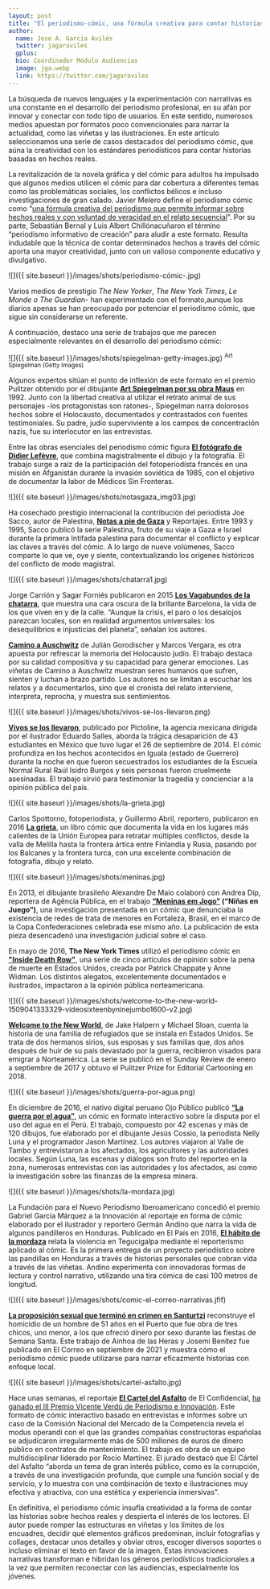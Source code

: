 ```yaml
---
layout: post
title: "El periodismo-cómic, una fórmula creativa para contar historias "
author:
  name: Jose A. García Avilés
  twitter: jagaraviles
  gplus:  
  bio: Coordinador Módulo Audiencias
  image: jga.webp
  link: https://twitter.com/jagaraviles
---
```

La búsqueda de nuevos lenguajes y la experimentación con narrativas es una constante en el desarrollo del periodismo profesional, en su afán por innovar y conectar con todo tipo de usuarios. En este sentido, numerosos medios apuestan por formatos poco convencionales para narrar la actualidad, como las viñetas y las ilustraciones. En este artículo seleccionamos una serie de casos destacados del periodismo cómic, que aúna la creatividad con los estándares periodísticos para contar historias basadas en hechos reales.

La revitalización de la novela gráfica y del cómic para adultos ha impulsado que algunos medios utilicen el cómic para dar cobertura a diferentes temas como las problemáticas sociales, los conflictos bélicos e incluso investigaciones de gran calado. Javier Melero define el periodismo cómic como “[una fórmula creativa del periodismo que permite informar sobre hechos reales y con voluntad de veracidad en el relato secuencial](https://revistas.ucm.es/index.php/ESMP/article/view/41031/39278)”. Por su parte, Sebastián Bernal y Luis Albert Chillónacuñaron el término “periodismo informativo de creación” para aludir a este formato. Resulta indudable que la técnica de contar determinados hechos a través del cómic aporta una mayor creatividad, junto con un valioso componente educativo y divulgativo.

![]({{ site.baseurl }}/images/shots/periodismo-cómic-.jpg)

Varios medios de prestigio *The New Yorker*, *The New York Times*, *Le Monde o* *The Guardian-* han experimentado con el formato,aunque los diarios apenas se han preocupado por potenciar el periodismo cómic, que sigue sin considerarse un referente.

A continuación, destaco una serie de trabajos que me parecen especialmente relevantes en el desarrollo del periodismo cómic:

![]({{ site.baseurl }}/images/shots/spiegelman-getty-images.jpg)
<sup>Art Spiegelman (Getty Images)

Algunos expertos sitúan el punto de inflexión de este formato en el premio Pulitzer obtenido por el dibujante **[Art Spiegelman por su obra Maus](https://es.wikipedia.org/wiki/Maus)** en 1992. Junto con la libertad creativa al utilizar el retrato animal de sus personajes -los protagonistas son ratones-, Spiegelman narra dolorosos hechos sobre el Holocausto, documentados y contrastados con fuentes testimoniales. Su padre, judío superviviente a los campos de concentración nazis, fue su interlocutor en las entrevistas.

Entre las obras esenciales del periodismo cómic figura **[El fotógrafo de Didier Lefèvre](https://viajandoelmapa.com/el-fotografo/)**, que combina magistralmente el dibujo y la fotografía. El trabajo surge a raíz de la participación del fotoperiodista francés en una misión en Afganistán durante la invasión soviética de 1985, con el objetivo de documentar la labor de Médicos Sin Fronteras.

![]({{ site.baseurl }}/images/shots/notasgaza_img03.jpg)

Ha cosechado prestigio internacional la contribución del periodista Joe Sacco, autor de Palestina, **[Notas a pie de Gaza](https://historiaycomic.com/2014/11/14/notas-al-pie-de-gaza/)** y Reportajes. Entre 1993 y 1995, Sacco publicó la serie Palestina, fruto de su viaje a Gaza e Israel durante la primera Intifada palestina para documentar el conflicto y explicar las claves a través del cómic. A lo largo de nueve volúmenes, Sacco comparte lo que ve, oye y siente, contextualizando los orígenes históricos del conflicto de modo magistral.

![]({{ site.baseurl }}/images/shots/chatarra1.jpg)

Jorge Carrión y Sagar Forniés publicaron en 2015 **[Los Vagabundos de la chatarra](https://www.normaeditorial.com/ficha/comic-europeo/barcelona-los-vagabundos-de-la-chatarra)**, que muestra una cara oscura de la brillante Barcelona, la vida de los que viven en y de la calle. “Aunque la crisis, el paro o los desalojos parezcan locales, son en realidad argumentos universales: los desequilibrios e injusticias del planeta”, señalan los autores.

**[Camino a Auschwitz](https://www.revistaotraparte.com/literatura-argentina/camino-a-auschwitz/)** de Julián Gorodischer y Marcos Vergara, es otra apuesta por refrescar la memoria del Holocausto judío. El trabajo destaca por su calidad compositiva y su capacidad para generar emociones. Las viñetas de Camino a Auschwitz muestran seres humanos que sufren, sienten y luchan a brazo partido. Los autores no se limitan a escuchar los relatos y a documentarlos, sino que el cronista del relato interviene, interpreta, reprocha, y muestra sus sentimientos.

![]({{ site.baseurl }}/images/shots/vivos-se-los-llevaron.png)

**[Vivos se los llevaron](https://medium.com/@Pictoline/vivos-se-los-llevaron-ea5c91908a7b)**, publicado por Pictoline, la agencia mexicana dirigida por el ilustrador Eduardo Salles, aborda la trágica desaparición de 43 estudiantes en México que tuvo lugar el 26 de septiembre de 2014. El cómic profundiza en los hechos acontecidos en Iguala (estado de Guerrero) durante la noche en que fueron secuestrados los estudiantes de la Escuela Normal Rural Raúl Isidro Burgos y seis personas fueron cruelmente asesinadas. El trabajo sirvió para testimoniar la tragedia y concienciar a la opinión pública del país.

![]({{ site.baseurl }}/images/shots/la-grieta.jpg)

Carlos Spottorno, fotoperiodista, y Guillermo Abril, reportero, publicaron en 2016 **[La grieta](https://www.astiberri.com/products/la-grieta)**, un libro cómic que documenta la vida en los lugares más calientes de la Unión Europea para retratar múltiples conflictos, desde la valla de Melilla hasta la frontera ártica entre Finlandia y Rusia, pasando por los Balcanes y la frontera turca, con una excelente combinación de fotografía, dibujo y relato.

![]({{ site.baseurl }}/images/shots/meninas.jpg)

En 2013, el dibujante brasileño Alexandre De Maio colaboró con Andrea Dip, reportera de Agência Pública, en el trabajo **[“Meninas em Jogo”](https://apublica.org/hq/2014/05/hq-meninas-em-jogo/) (“Niñas en Juego”)**, una investigación presentada en un cómic que denunciaba la existencia de redes de trata de menores en Fortaleza, Brasil, en el marco de la Copa Confederaciones celebrada ese mismo año. La publicación de esta pieza desencadenó una investigación judicial sobre el caso.

En mayo de 2016, **The New York Times** utilizó el periodismo cómic en **["Inside Death Row"](https://www.nytco.com/press/inside-death-row-a-five-part-illustrated-series-from-the-new-york-times/)**, una serie de cinco artículos de opinión sobre la pena de muerte en Estados Unidos, creada por Patrick Chappate y Anne Widman. Los distintos alegatos, excelentemente documentados e ilustrados, impactaron a la opinión pública norteamericana.

![]({{ site.baseurl }}/images/shots/welcome-to-the-new-world-1509041333329-videosixteenbyninejumbo1600-v2.jpg)

**[Welcome to the New World](https://www.nytimes.com/2020/09/21/arts/jake-halpern-welcome-to-the-new-world.html)**, de Jake Halpern y Michael Sloan, cuenta la historia de una familia de refugiados que se instala en Estados Unidos. Se trata de dos hermanos sirios, sus esposas y sus familias que, dos años después de huir de su país devastado por la guerra, recibieron visados para emigrar a Norteamérica. La serie se publicó en el  Sunday Review  de enero a septiembre de 2017 y obtuvo el Pulitzer Prize for Editorial Cartooning en 2018.

![]({{ site.baseurl }}/images/shots/guerra-por-agua.png)

En diciembre de 2016, el nativo digital peruano Ojo Público publicó **[“La guerra por el agua”](https://laguerraporelagua.ojo-publico.com/es/)**, un cómic en formato interactivo sobre la disputa por el uso del agua en el Perú. El trabajo, compuesto por 42 escenas y más de 120 dibujos, fue elaborado por el dibujante Jesús Cossio, la periodista Nelly Luna y el programador Jason Martínez. Los autores viajaron al Valle de Tambo y entrevistaron a los afectados, los agricultores y las autoridades locales. Según Luna, las escenas y diálogos son fruto del reporteo en la zona, numerosas entrevistas con las autoridades y los afectados, así como la investigación sobre las finanzas de la empresa minera.

![]({{ site.baseurl }}/images/shots/la-mordaza.jpg)

La Fundación para el Nuevo Periodismo Iberoamericano concedió el premio Gabriel García Márquez a la Innovación al reportaje en forma de cómic elaborado por el ilustrador y reportero Germán Andino que narra la vida de algunos pandilleros en Honduras. Publicado en El País en 2016, **[El hábito de la mordaza](https://elpais.com/especiales/2016/el-habito-de-la-mordaza/)** relata la violencia en Tegucigalpa mediante el reporterismo aplicado al cómic. Es la primera entrega de un proyecto periodístico sobre las pandillas en Honduras a través de historias personales que cobran vida a través de las viñetas. Andino experimenta con innovadoras formas de lectura y control narrativo, utilizando una tira cómica de casi 100 metros de longitud.

![]({{ site.baseurl }}/images/shots/comic-el-correo-narrativas.jfif)

**[La proposición sexual que terminó en crimen en Santurtzi](file:///E:/2023%20capitulo%20narrativas%20ALBA/•%09https:/www.elcorreo.com/bizkaia/margen-izquierda/proposicion-deshonesta-crimen-santurtzi-20211003165023-nt.html)** reconstruye el homicidio de un hombre de 51 años en el Puerto que fue obra de tres chicos, uno menor, a los que ofreció dinero por sexo durante las fiestas de Semana Santa. Este trabajo de Ainhoa de las Heras y Josemi Benítez fue publicado en El Correo en septiembre de 2021 y muestra cómo el periodismo cómic puede utilizarse para narrar eficazmente historias con enfoque local.

![]({{ site.baseurl }}/images/shots/cartel-asfalto.jpg)

Hace unas semanas, el reportaje **[El Cartel del Asfalto](https://www.elconfidencial.com/empresas/2022-11-02/cartel-asfalto_3515973/)** de El Confidencial, [ha ganado el III Premio Vicente Verdú de Periodismo e Innovación](https://mip.umh.es/blog/2023/03/31/reportaje-corrupcion-constructoras-cartel-asfalto-el-confidencial-vicente-verdu/). Este formato de cómic interactivo basado en entrevistas e informes sobre un caso de la Comisión Nacional del Mercado de la Competencia revela el modus operandi con el que las grandes compañías constructoras españolas se adjudicaron irregularmente más de 500 millones de euros de dinero público en contratos de mantenimiento. El trabajo es obra de un equipo multidisciplinar liderado por Rocío Martínez. El jurado destacó que El Cártel del Asfalto “aborda un tema de gran interés público, como es la corrupción, a través de una investigación profunda, que cumple una función social y de servicio, y lo muestra con una combinación de texto e ilustraciones muy efectiva y atractiva, con una estética y experiencia inmersivas”.

En definitiva, el periodismo cómic insufla creatividad a la forma de contar las historias sobre hechos reales y despierta el interés de los lectores. El autor puede romper las estructuras en viñetas y los límites de los encuadres, decidir qué elementos gráficos predominan, incluir fotografías y collages, destacar unos detalles y obviar otros, escoger diversos soportes o incluso eliminar el texto en favor de la imagen. Estas innovaciones narrativas transforman e hibridan los géneros periodísticos tradicionales a la vez que permiten reconectar con las audiencias, especialmente los jóvenes.